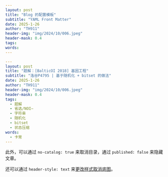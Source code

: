 ```yaml
---
layout: post
title: "Blog 的配置模板"
subtitle: "YAML Front Matter"
date: 2025-1-26
author: "TH911"
header-img: "img/2024/10/006.jpeg"
header-mask: 0.4
tags:
words:
---
```


```yaml
---
layout: post
title: "题解：[BalticOI 2018] 基因工程"
subtitle: "洛谷P4795 | 基于随机化 + bitset 的做法"
date: 2025-1-26
author: "TH911"
header-img: "img/2024/10/006.jpeg"
header-mask: 0.4
tags:
  - 题解
  - 省选/NOI−
  - 字符串
  - 随机化
  - bitset
  - 状态压缩
words:
  - 卡常
---
```

此外，可以通过 `no-catalog: true` 来取消目录，通过 `published: false` 来隐藏文章。

还可以通过 `header-style: text` 来[更改样式取消底图](/2024/10/19/2/)。
